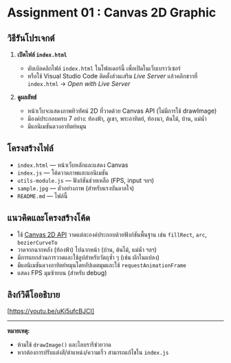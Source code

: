 # Assignment 01 : Canvas 2D Graphic

## วิธีรันโปรเจกต์

1. **เปิดไฟล์ `index.html`**  
   - ดับเบิลคลิกไฟล์ `index.html` ในโฟลเดอร์นี้ เพื่อเปิดในเว็บเบราว์เซอร์  
   - หรือใช้ Visual Studio Code ติดตั้งส่วนเสริม *Live Server* แล้วคลิกขวาที่ `index.html` → *Open with Live Server*

2. **ดูผลลัพธ์**  
   - หน้าเว็บจะแสดงภาพทิวทัศน์ 2D ที่วาดด้วย Canvas API (ไม่มีการใช้ drawImage)
   - มีองค์ประกอบครบ 7 อย่าง: ท้องฟ้า, ภูเขา, พระอาทิตย์, ท้องนา, ต้นไม้, บ้าน, แม่น้ำ
   - มีแอนิเมชันดวงอาทิตย์หมุน

## โครงสร้างไฟล์

- `index.html` — หน้าเว็บหลักและแสดง Canvas
- `index.js` — โค้ดวาดภาพและแอนิเมชัน
- `utils-module.js` — ฟังก์ชันช่วยเหลือ (FPS, input ฯลฯ)
- `sample.jpg` — ตัวอย่างภาพ (สำหรับแรงบันดาลใจ)
- `README.md` — ไฟล์นี้

## แนวคิดและโครงสร้างโค้ด

- ใช้ [Canvas 2D API](https://developer.mozilla.org/en-US/docs/Web/API/CanvasRenderingContext2D) วาดแต่ละองค์ประกอบด้วยฟังก์ชันพื้นฐาน เช่น `fillRect`, `arc`, `bezierCurveTo`
- วาดจากฉากหลัง (ท้องฟ้า) ไปฉากหน้า (บ้าน, ต้นไม้, แม่น้ำ ฯลฯ)
- มีการแยกส่วนการวาดและใช้ลูปสำหรับวัตถุซ้ำ ๆ (เช่น ผักในแปลง)
- มีแอนิเมชันดวงอาทิตย์หมุนโดยอัปเดตมุมและใช้ `requestAnimationFrame`
- แสดง FPS มุมซ้ายบน (สำหรับ debug)

## ลิงก์วิดีโออธิบาย

[https://youtu.be/uKj5ufcBJCI]

---

**หมายเหตุ:**  
- ห้ามใช้ `drawImage()` และไลบรารีช่วยวาด
- หากต้องการปรับแต่งสี/ตำแหน่ง/ความเร็ว สามารถแก้ไขใน `index.js`